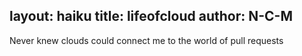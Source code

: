 layout: haiku
title: lifeofcloud
author: N-C-M
-------------------

Never knew clouds 
could connect me to
the world of pull requests